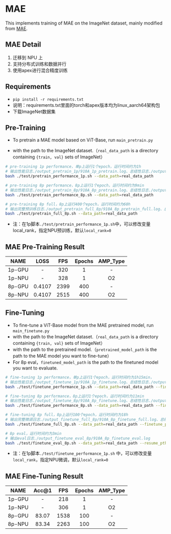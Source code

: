 # MAE

This implements training of MAE on the ImageNet dataset, mainly modified from [MAE](https://github.com/facebookresearch/mae).

## MAE Detail

1. 迁移到 NPU 上
2. 支持分布式训练和数据并行
3. 使用apex进行混合精度训练

## Requirements

- `pip install -r requirements.txt`
- 说明：requirements.txt里面的torch和apex版本均为linux_aarch64架构包
- 下载ImageNet数据集

## Pre-Training

- To pretrain a MAE model based on ViT-Base, run `main_pretrain.py` 

- with the path to the ImageNet dataset.（`real_data_path` is a directory containing `{train, val}` sets of ImageNet）

```bash
# pre-training 1p performance，单p上运行1个epoch，运行时间约为1h
# 输出性能日志./output_pretrain_1p/910A_1p_pretrain.log、总结性日志./output_pretrain_1p/log.txt
bash ./test/pretrain_performance_1p.sh --data_path=real_data_path

# pre-training 8p performance，8p上运行1个epoch，运行时间约为9min
# 输出性能日志./output_pretrain_8p/910A_8p_pretrain.log、总结性日志./output_pretrain_8p/log.txt
bash ./test/pretrain_performance_8p.sh --data_path=real_data_path

# pre-training 8p full，8p上运行400个epoch，运行时间约为60h
# 输出完整预训练日志./output_pretrain_full_8p/910A_8p_pretrain_full.log、总结性日志./output_pretrain_full_8p/log.txt
bash ./test/pretrain_full_8p.sh --data_path=real_data_path
```

- 注：在1p脚本`./test/pretrain_performance_1p.sh`中，可以修改变量local_rank，指定NPU预训练，默认`local_rank=0`

## MAE Pre-Training Result

| NAME | LOSS | FPS | Epochs   | AMP_Type |
| :------: | :------:  | :------: | :------: | :------: |
| 1p-GPU  | -      | 320   | 1        | -       |
| 1p-NPU | -     | 328  | 1      | O2      |
| 8p-GPU | 0.4107 | 2399 | 400 | - |
| 8p-NPU | 0.4107 | 2515 | 400 | O2 |

## Fine-Tuning

- To fine-tune a ViT-Base model from the MAE pretrained model, run `main_finetune.py` 
- with the path to the ImageNet dataset.（`real_data_path` is a directory containing `{train, val}` sets of ImageNet）
- with the path to the pretrained model.（`pretrained_model_path` is the path to the MAE model you want to fine-tune）
- For 8p eval，`finetuned_model_path`  is the path to the finetuned model you want to evaluate.

```bash
# fine-tuning 1p performance，单p上运行1个epoch，运行时间约为1h15min，
# 输出性能日志./output_finetune_1p/910A_1p_finetune.log、总结性日志./output_finetune_1p/log.txt
bash ./test/finetune_performance_1p.sh --data_path=real_data_path --finetune_pth=pretrained_model_path

# fine-tuning 8p performance，8p上运行1个epoch，运行时间约为11min
# 输出性能日志./output_finetune_8p/910A_8p_finetune.log、总结性日志./output_finetune_8p/log.txt
bash ./test/finetune_performance_8p.sh --data_path=real_data_path --finetune_pth=pretrained_model_path

# fine-tuning 8p full，8p上运行100个epoch，运行时间约为18h
# 输出完整微调日志./output_finetune_full_8p/910A_8p_finetune_full.log、总结性日志./output_finetune_full_8p/log.txt
bash ./test/finetune_full_8p.sh --data_path=real_data_path --finetune_pth=pretrained_model_path

# 8p eval，运行时间约为3min
# 输出eval日志./output_finetune_eval_8p/910A_8p_finetune_eval.log
bash ./test/finetune_eval_8p.sh --data_path=real_data_path --resume_pth=finetuned_model_path
```

- 注：在1p脚本`./test/finetune_performance_1p.sh` 中，可以修改变量`local_rank`，指定NPU微调，默认`local_rank=0`

## MAE Fine-Tuning Result
| NAME | Acc@1 | FPS | Epochs   | AMP_Type |
| :------: | :------:  | :------: | :------: | :------: |
| 1p-GPU  | -      | 218   | 1        | -       |
| 1p-NPU | -     | 306   | 1      | O2      |
| 8p-GPU | 83.07 | 1538 | 100 | - |
| 8p-NPU | 83.34 | 2263 | 100 | O2 |